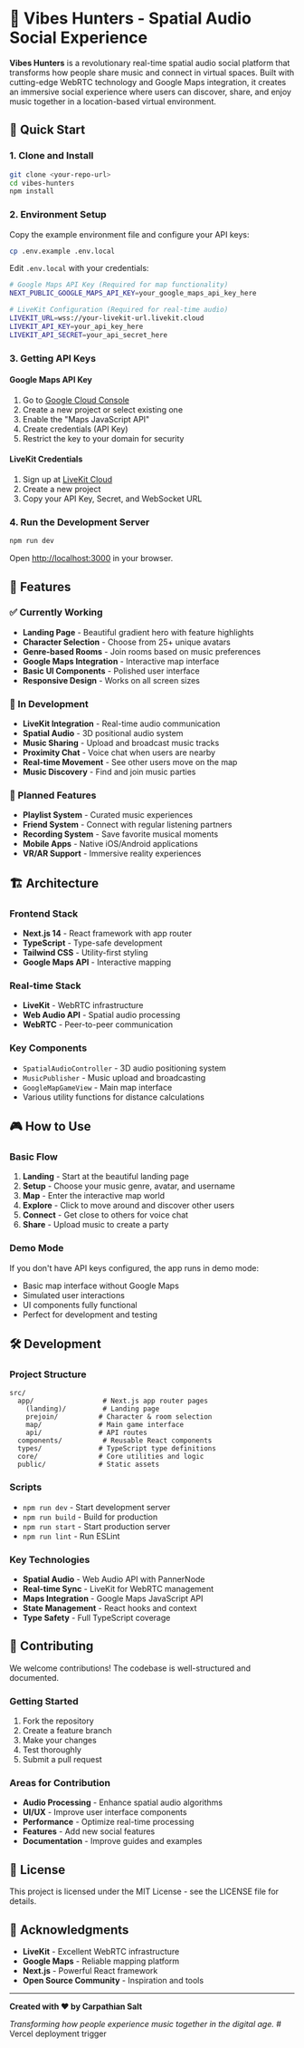 # 🎵 Vibes Hunters - Spatial Audio Social Experience

**Vibes Hunters** is a revolutionary real-time spatial audio social platform that transforms how people share music and connect in virtual spaces. Built with cutting-edge WebRTC technology and Google Maps integration, it creates an immersive social experience where users can discover, share, and enjoy music together in a location-based virtual environment.

## 🚀 Quick Start

### 1. Clone and Install

```bash
git clone <your-repo-url>
cd vibes-hunters
npm install
```

### 2. Environment Setup

Copy the example environment file and configure your API keys:

```bash
cp .env.example .env.local
```

Edit `.env.local` with your credentials:

```bash
# Google Maps API Key (Required for map functionality)
NEXT_PUBLIC_GOOGLE_MAPS_API_KEY=your_google_maps_api_key_here

# LiveKit Configuration (Required for real-time audio)
LIVEKIT_URL=wss://your-livekit-url.livekit.cloud
LIVEKIT_API_KEY=your_api_key_here
LIVEKIT_API_SECRET=your_api_secret_here
```

### 3. Getting API Keys

#### Google Maps API Key
1. Go to [Google Cloud Console](https://console.cloud.google.com/)
2. Create a new project or select existing one
3. Enable the "Maps JavaScript API"
4. Create credentials (API Key)
5. Restrict the key to your domain for security

#### LiveKit Credentials
1. Sign up at [LiveKit Cloud](https://cloud.livekit.io/)
2. Create a new project
3. Copy your API Key, Secret, and WebSocket URL

### 4. Run the Development Server

```bash
npm run dev
```

Open [http://localhost:3000](http://localhost:3000) in your browser.

## 🎯 Features

### ✅ Currently Working
- **Landing Page** - Beautiful gradient hero with feature highlights
- **Character Selection** - Choose from 25+ unique avatars
- **Genre-based Rooms** - Join rooms based on music preferences
- **Google Maps Integration** - Interactive map interface
- **Basic UI Components** - Polished user interface
- **Responsive Design** - Works on all screen sizes

### 🚧 In Development
- **LiveKit Integration** - Real-time audio communication
- **Spatial Audio** - 3D positional audio system
- **Music Sharing** - Upload and broadcast music tracks
- **Proximity Chat** - Voice chat when users are nearby
- **Real-time Movement** - See other users move on the map
- **Music Discovery** - Find and join music parties

### 🔮 Planned Features
- **Playlist System** - Curated music experiences
- **Friend System** - Connect with regular listening partners
- **Recording System** - Save favorite musical moments
- **Mobile Apps** - Native iOS/Android applications
- **VR/AR Support** - Immersive reality experiences

## 🏗️ Architecture

### Frontend Stack
- **Next.js 14** - React framework with app router
- **TypeScript** - Type-safe development
- **Tailwind CSS** - Utility-first styling
- **Google Maps API** - Interactive mapping

### Real-time Stack
- **LiveKit** - WebRTC infrastructure
- **Web Audio API** - Spatial audio processing
- **WebRTC** - Peer-to-peer communication

### Key Components
- `SpatialAudioController` - 3D audio positioning system
- `MusicPublisher` - Music upload and broadcasting
- `GoogleMapGameView` - Main map interface
- Various utility functions for distance calculations

## 🎮 How to Use

### Basic Flow
1. **Landing** - Start at the beautiful landing page
2. **Setup** - Choose your music genre, avatar, and username
3. **Map** - Enter the interactive map world
4. **Explore** - Click to move around and discover other users
5. **Connect** - Get close to others for voice chat
6. **Share** - Upload music to create a party

### Demo Mode
If you don't have API keys configured, the app runs in demo mode:
- Basic map interface without Google Maps
- Simulated user interactions
- UI components fully functional
- Perfect for development and testing

## 🛠️ Development

### Project Structure
```
src/
  app/                 # Next.js app router pages
    (landing)/         # Landing page
    prejoin/          # Character & room selection
    map/              # Main game interface
    api/              # API routes
  components/          # Reusable React components
  types/              # TypeScript type definitions
  core/               # Core utilities and logic
  public/             # Static assets
```

### Scripts
- `npm run dev` - Start development server
- `npm run build` - Build for production
- `npm run start` - Start production server
- `npm run lint` - Run ESLint

### Key Technologies
- **Spatial Audio** - Web Audio API with PannerNode
- **Real-time Sync** - LiveKit for WebRTC management
- **Maps Integration** - Google Maps JavaScript API
- **State Management** - React hooks and context
- **Type Safety** - Full TypeScript coverage

## 🌟 Contributing

We welcome contributions! The codebase is well-structured and documented.

### Getting Started
1. Fork the repository
2. Create a feature branch
3. Make your changes
4. Test thoroughly
5. Submit a pull request

### Areas for Contribution
- **Audio Processing** - Enhance spatial audio algorithms
- **UI/UX** - Improve user interface components
- **Performance** - Optimize real-time processing
- **Features** - Add new social features
- **Documentation** - Improve guides and examples

## 📝 License

This project is licensed under the MIT License - see the LICENSE file for details.

## 🙏 Acknowledgments

- **LiveKit** - Excellent WebRTC infrastructure
- **Google Maps** - Reliable mapping platform
- **Next.js** - Powerful React framework
- **Open Source Community** - Inspiration and tools

---

**Created with ❤️ by Carpathian Salt**

*Transforming how people experience music together in the digital age.*
#   V e r c e l   d e p l o y m e n t   t r i g g e r  
 